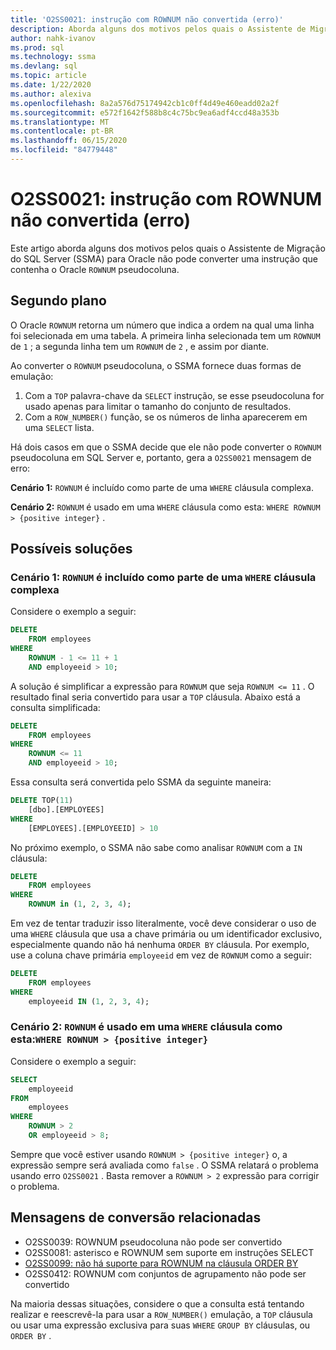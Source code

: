 ```yaml
---
title: 'O2SS0021: instrução com ROWNUM não convertida (erro)'
description: Aborda alguns dos motivos pelos quais o Assistente de Migração do SQL Server (SSMA) para Oracle não pode converter uma instrução que contenha o Oracle ROWNUM pseudocoluna.
author: nahk-ivanov
ms.prod: sql
ms.technology: ssma
ms.devlang: sql
ms.topic: article
ms.date: 1/22/2020
ms.author: alexiva
ms.openlocfilehash: 8a2a576d75174942cb1c0ff4d49e460eadd02a2f
ms.sourcegitcommit: e572f1642f588b8c4c75bc9ea6adf4ccd48a353b
ms.translationtype: MT
ms.contentlocale: pt-BR
ms.lasthandoff: 06/15/2020
ms.locfileid: "84779448"
---
```

# <a name="o2ss0021-statement-with-rownum-not-converted-error"></a>O2SS0021: instrução com ROWNUM não convertida (erro)

Este artigo aborda alguns dos motivos pelos quais o Assistente de Migração do SQL Server (SSMA) para Oracle não pode converter uma instrução que contenha o Oracle `ROWNUM` pseudocoluna.

## <a name="background"></a>Segundo plano

O Oracle `ROWNUM` retorna um número que indica a ordem na qual uma linha foi selecionada em uma tabela. A primeira linha selecionada tem um `ROWNUM` de `1` ; a segunda linha tem um `ROWNUM` de `2` , e assim por diante.

Ao converter o `ROWNUM` pseudocoluna, o SSMA fornece duas formas de emulação:

 1. Com a `TOP` palavra-chave da `SELECT` instrução, se esse pseudocoluna for usado apenas para limitar o tamanho do conjunto de resultados.
 2. Com a `ROW_NUMBER()` função, se os números de linha aparecerem em uma `SELECT` lista.

Há dois casos em que o SSMA decide que ele não pode converter o `ROWNUM` pseudocoluna em SQL Server e, portanto, gera a `O2SS0021` mensagem de erro:

**Cenário 1:** `ROWNUM` é incluído como parte de uma `WHERE` cláusula complexa.

**Cenário 2:** `ROWNUM` é usado em uma `WHERE` cláusula como esta: `WHERE ROWNUM > {positive integer}` .

## <a name="possible-remedies"></a>Possíveis soluções

### <a name="scenario-1-rownum-is-included-as-part-of-a-complex-where-clause"></a>Cenário 1: `ROWNUM` é incluído como parte de uma `WHERE` cláusula complexa

Considere o exemplo a seguir:

```sql
DELETE
    FROM employees
WHERE
    ROWNUM - 1 <= 11 + 1
    AND employeeid > 10;
```

A solução é simplificar a expressão para `ROWNUM` que seja `ROWNUM <= 11` . O resultado final seria convertido para usar a `TOP` cláusula. Abaixo está a consulta simplificada:

```sql
DELETE
    FROM employees
WHERE
    ROWNUM <= 11
    AND employeeid > 10;
```

Essa consulta será convertida pelo SSMA da seguinte maneira:

```sql
DELETE TOP(11)
    [dbo].[EMPLOYEES]
WHERE
    [EMPLOYEES].[EMPLOYEEID] > 10
```

No próximo exemplo, o SSMA não sabe como analisar `ROWNUM` com a `IN` cláusula:

```sql
DELETE
    FROM employees
WHERE
    ROWNUM in (1, 2, 3, 4);
```

Em vez de tentar traduzir isso literalmente, você deve considerar o uso de uma `WHERE` cláusula que usa a chave primária ou um identificador exclusivo, especialmente quando não há nenhuma `ORDER BY` cláusula. Por exemplo, use a coluna chave primária `employeeid` em vez de `ROWNUM` como a seguir:

```sql
DELETE
    FROM employees
WHERE
    employeeid IN (1, 2, 3, 4);
```

### <a name="scenario-2-rownum-is-used-in-a-where-clause-like-this-where-rownum--positive-integer"></a>Cenário 2: `ROWNUM` é usado em uma `WHERE` cláusula como esta:`WHERE ROWNUM > {positive integer}`

Considere o exemplo a seguir:

```sql
SELECT
    employeeid
FROM
    employees
WHERE
    ROWNUM > 2
    OR employeeid > 8;
```

Sempre que você estiver usando `ROWNUM > {positive integer}` o, a expressão sempre será avaliada como `false` . O SSMA relatará o problema usando erro `O2SS0021` . Basta remover a `ROWNUM > 2` expressão para corrigir o problema.

## <a name="related-conversion-messages"></a>Mensagens de conversão relacionadas

* O2SS0039: ROWNUM pseudocoluna não pode ser convertido
* O2SS0081: asterisco e ROWNUM sem suporte em instruções SELECT
* [O2SS0099: não há suporte para ROWNUM na cláusula ORDER BY](o2ss0099.md)
* O2SS0412: ROWNUM com conjuntos de agrupamento não pode ser convertido

Na maioria dessas situações, considere o que a consulta está tentando realizar e reescrevê-la para usar a `ROW_NUMBER()` emulação, a `TOP` cláusula ou usar uma expressão exclusiva para suas `WHERE` `GROUP BY` cláusulas, ou `ORDER BY` .
